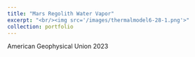 ```yaml
---
title: "Mars Regolith Water Vapor"
excerpt: "<br/><img src='/images/thermalmodel6-28-1.png'>"
collection: portfolio
---
```


American Geophysical Union 2023